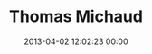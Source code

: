 ---
title: "Thomas Michaud"
date: 2013-04-02 12:02:23 00:00
permalink: /coldcoffee
twitter: "ColdCoffee"
likes: [1750,1712,1736,1613]
id: 1903
gravatar: "http://www.gravatar.com/avatar/f59be24381ff29b7e1059b86a4dded6f"
---